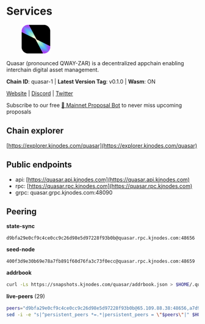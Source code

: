 # Services

<figure><img src="https://raw.githubusercontent.com/kj89/cosmos-images/main/logos/quasar.png" alt=""><figcaption></figcaption></figure>

Quasar (pronounced QWAY-ZAR) is a decentralized  appchain enabling interchain digital asset management.

**Chain ID**: quasar-1 | **Latest Version Tag**: v0.1.0 | **Wasm**: ON

[Website](https://www.quasar.fi) | [Discord](https://discord.gg/quasarfi) | [Twitter](https://twitter.com/QuasarFi)



Subscribe to our free [🤖 Mainnet Proposal Bot](https://t.me/kjnodes_proposal_bot) to never miss upcoming proposals


## Chain explorer
[https://explorer.kjnodes.com/quasar](https://explorer.kjnodes.com/quasar)

## Public endpoints

* api: [https://quasar.api.kjnodes.com](https://quasar.api.kjnodes.com)
* rpc: [https://quasar.rpc.kjnodes.com](https://quasar.rpc.kjnodes.com)
* grpc: quasar.grpc.kjnodes.com:48090

## Peering

**state-sync**

```text
d9bfa29e0cf9c4ce0cc9c26d98e5d97228f93b0b@quasar.rpc.kjnodes.com:48656
```

**seed-node**

```text
400f3d9e30b69e78a7fb891f60d76fa3c73f0ecc@quasar.rpc.kjnodes.com:48659
```

**addrbook**
```bash
curl -Ls https://snapshots.kjnodes.com/quasar/addrbook.json > $HOME/.quasarnode/config/addrbook.json
```

**live-peers** (29)
```bash
peers="d9bfa29e0cf9c4ce0cc9c26d98e5d97228f93b0b@65.109.88.38:48656,a7d96dc929824613315dcc1c90fee119f28cc51f@134.65.193.189:26656,88cc4d314c9804a9478e900b6f18a83ea58a98c6@57.128.20.163:18256,1369d544be2680e031b57f30a8d18cbe8b17a8ef@54.38.73.121:26656,5a111b281852be31838ecf1202e59981e618355e@89.116.31.95:18256,49b72b4c79d589955a5004797b45ee306da6a889@143.42.237.237:26656,d2247f7b919f0781c90ee61958d7044665a22d38@169.155.169.84:26656,201eb8fc1e84beb4bdce8ae5614c7abb41e32edb@65.109.160.91:18256,d11f867df7e498de0835e2d1b5bc34334c7337d1@65.109.31.114:2490,ff8bfc8a197e279810ccb21acdd987dfd6d3eb54@81.0.248.60:18256,298e0e1faf8a5da43514cc2908d2908658e732a0@38.146.3.148:18256,a286b35c9e9626cc7b780120ebe4afa883c059ce@144.76.40.53:18256,6128f51914659e0ee2c57970d84223404fe5e5ce@65.108.137.36:26656,7e72f64aab40ddcb1a2cf3a8a5bbf99ee01fc6f0@65.108.9.164:10456,8688b59432d98b6ded8bed01c3c29d4892ae6e4f@38.146.3.149:18256,1c4d42123dc63fba03bc28d2b5a837879e7de979@162.55.245.149:2040,10e73ac4ab3f9e1edd89e1aa342eb4d4f11120f0@135.181.128.114:18256,bccdc6cb3a0785bf3ee65d98c38bdd62bb843285@141.95.157.139:18256,6f9e244b6e225241c02b235f700c2b0788da982d@148.113.159.22:18256,66e0a7d2c2fc75a91627085d0ac5681a35dfd408@37.252.184.234:26656,bcbc915effeb5e1f4e96670fd68d20a08ad4efa1@65.108.138.80:18256,d7ea38275af96271fd66194dad3951ef38b8ba7c@193.70.33.64:18256,e1b058e5cfa2b836ddaa496b10911da62dcf182e@65.21.136.170:58656,e726816f42831689eab9378d5d577f1d06d25716@176.9.188.21:26656,471518432477e31ea348af246c0b54095d41352c@134.65.195.144:26656,1bf81f0f4e35769d075300bc46e3998d63bf2bb2@135.181.210.186:26656,f2e7f8af9e5f72bcde83a8bc0ca05aded6d51a5e@103.180.28.199:26656,bbf8c1562c20726a436f1c1476ad49e560ca179b@51.89.190.33:26656,c97640c7c53a32ff301c09b261bbccb35c286dba@65.109.50.30:26656"
sed -i -e "s|^persistent_peers *=.*|persistent_peers = \"$peers\"|" $HOME/.quasarnode/config/config.toml
```
